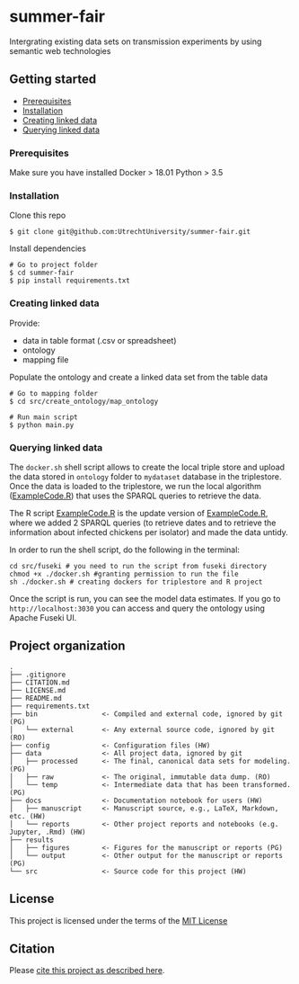 # summer-fair

Intergrating existing data sets on transmission experiments by using semantic web technologies


## Getting started

  - [Prerequisites](#prerequisites)
  - [Installation](#installation)
  - [Creating linked data](#creating-linked-data)
  - [Querying linked data](querying-linked-data)

### Prerequisites
Make sure you have installed 
Docker > 18.01
Python > 3.5

### Installation
Clone this repo 
```
$ git clone git@github.com:UtrechtUniversity/summer-fair.git
```

Install dependencies
```
# Go to project folder
$ cd summer-fair
$ pip install requirements.txt
```

### Creating linked data
Provide:
- data in table format (.csv or spreadsheet) 
- ontology
- mapping file 

Populate the ontology and create a linked data set from the table data
```
# Go to mapping folder
$ cd src/create_ontology/map_ontology

# Run main script
$ python main.py

```

### Querying linked data

The `docker.sh` shell script allows to create the local triple store and upload the data stored in `ontology` folder to  `mydataset` database in the triplestore.
Once the data is loaded to the triplestore, we run the local algorithm ([ExampleCode.R](ExampleCode.R))  that uses the SPARQL queries to retrieve the data. 

The R script [ExampleCode.R](ExampleCode.R) is the update version of [ExampleCode.R](../../src/R/ExampleCode.R), where we added 2 SPARQL queries (to retrieve dates and to retrieve the information about infected chickens per isolator) and made the data untidy.


In order to run the shell script, do the following in the terminal:

```buildoutcfg
cd src/fuseki # you need to run the script from fuseki directory
chmod +x ./docker.sh #granting permission to run the file
sh ./docker.sh # creating dockers for triplestore and R project
```
Once the script is run, you can see the model data estimates.
If you go to `http://localhost:3030` you can access and query the ontology using Apache Fuseki UI. 



## Project organization

```
.
├── .gitignore
├── CITATION.md
├── LICENSE.md
├── README.md
├── requirements.txt
├── bin                <- Compiled and external code, ignored by git (PG)
│   └── external       <- Any external source code, ignored by git (RO)
├── config             <- Configuration files (HW)
├── data               <- All project data, ignored by git
│   ├── processed      <- The final, canonical data sets for modeling. (PG)
│   ├── raw            <- The original, immutable data dump. (RO)
│   └── temp           <- Intermediate data that has been transformed. (PG)
├── docs               <- Documentation notebook for users (HW)
│   ├── manuscript     <- Manuscript source, e.g., LaTeX, Markdown, etc. (HW)
│   └── reports        <- Other project reports and notebooks (e.g. Jupyter, .Rmd) (HW)
├── results
│   ├── figures        <- Figures for the manuscript or reports (PG)
│   └── output         <- Other output for the manuscript or reports (PG)
└── src                <- Source code for this project (HW)

```


## License

This project is licensed under the terms of the [MIT License](/LICENSE.md)

## Citation

Please [cite this project as described here](/CITATION.md).

